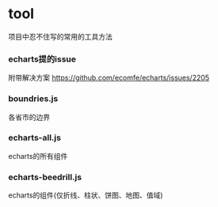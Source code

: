 # tool
项目中忍不住写的常用的工具方法

### echarts提的issue
附带解决方案
https://github.com/ecomfe/echarts/issues/2205

### boundries.js
各省市的边界

### echarts-all.js
echarts的所有组件

### echarts-beedrill.js
echarts的组件(仅折线、柱状、饼图、地图、值域)
